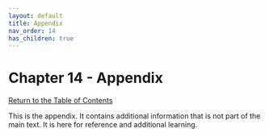 ```yaml
---
layout: default
title: Appendix
nav_order: 14
has_children: true
---
```


# Chapter 14 - Appendix

[Return to the Table of Contents](../../index.md)

This is the appendix.  It contains additional information that is not part of the main text.  It is here for reference and additional learning.